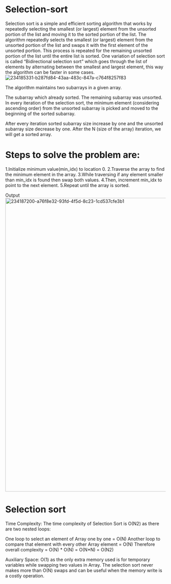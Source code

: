 # Selection-sort
Selection sort is a simple and efficient sorting algorithm that works by repeatedly selecting the smallest (or largest) element from the unsorted portion of the list and moving it to the sorted portion of the list. The algorithm repeatedly selects the smallest (or largest) element from the unsorted portion of the list and swaps it with the first element of the unsorted portion. This process is repeated for the remaining unsorted portion of the list until the entire list is sorted. One variation of selection sort is called “Bidirectional selection sort” which goes through the list of elements by alternating between the smallest and largest element, this way the algorithm can be faster in some cases.
![234185331-b287fd84-43aa-483c-847a-c764f8257f83](https://user-images.githubusercontent.com/96248783/234408254-949f0336-3003-4f99-8338-f967706067b1.png)


The algorithm maintains two subarrays in a given array.

The subarray which already sorted.
The remaining subarray was unsorted.
In every iteration of the selection sort, the minimum element (considering ascending order) from the unsorted subarray is picked and moved to the beginning of the sorted subarray.

After every iteration sorted subarray size increase by one and the unsorted subarray size decrease by one.
After the N (size of the array) iteration, we will get a sorted array.


# Steps to solve the problem are:
1.Initialize minimum value(min_idx) to location 0.
2.Traverse the array to find the minimum element in the array.
3.While traversing if any element smaller than min_idx is found then swap both values.
4.Then, increment min_idx to point to the next element.
5.Repeat until the array is sorted.

Output<img width="922" alt="234187200-a76f8e32-93fd-4f5d-8c23-1cd537cfe3b1" src="https://user-images.githubusercontent.com/96248783/234408332-a659b193-9094-4f95-8f17-88adaed68648.png">

# Selection sort
Time Complexity: The time complexity of Selection Sort is O(N2) as there are two nested loops:

One loop to select an element of Array one by one = O(N)
Another loop to compare that element with every other Array element = O(N)
Therefore overall complexity = O(N) * O(N) = O(N*N) = O(N2)

Auxiliary Space: O(1) as the only extra memory used is for temporary variables while swapping two values in Array. The selection sort never makes more than O(N) swaps and can be useful when the memory write is a costly operation.
